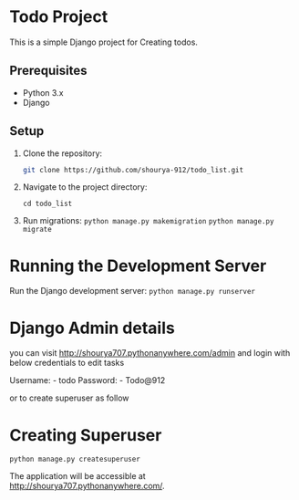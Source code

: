 # Todo Project

This is a simple Django project for Creating todos.

## Prerequisites

- Python 3.x
- Django

## Setup

1. Clone the repository:

   ```bash
   git clone https://github.com/shourya-912/todo_list.git

2. Navigate to the project directory:
   
   `cd todo_list`
   
   
4. Run migrations:
   `python manage.py makemigration`
   `python manage.py migrate`
   
# Running the Development Server

Run the Django development server:
   `python manage.py runserver`

# Django Admin details
you can visit http://shourya707.pythonanywhere.com/admin and login with below credentials to edit tasks

Username: - todo
Password: - Todo@912

or to create superuser as follow

# Creating Superuser
`python manage.py createsuperuser`

The application will be accessible at http://shourya707.pythonanywhere.com/.
